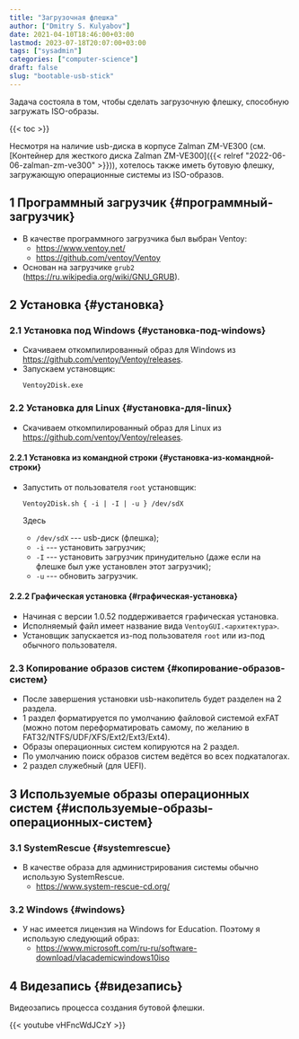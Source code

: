 ```yaml
---
title: "Загрузочная флешка"
author: ["Dmitry S. Kulyabov"]
date: 2021-04-10T18:46:00+03:00
lastmod: 2023-07-18T20:07:00+03:00
tags: ["sysadmin"]
categories: ["computer-science"]
draft: false
slug: "bootable-usb-stick"
---
```


Задача состояла в том, чтобы сделать загрузочную флешку, способную загружать ISO-образы.

<!--more-->

{{< toc >}}

Несмотря на наличие usb-диска в корпусе Zalman ZM-VE300 (см. [Контейнер для жесткого диска Zalman ZM-VE300]({{< relref "2022-06-06-zalman-zm-ve300" >}})), хотелось также иметь бутовую флешку, загружающую операционные системы из ISO-образов.


## <span class="section-num">1</span> Программный загрузчик {#программный-загрузчик}

-   В качестве программного загрузчика был выбран Ventoy:
    -   <https://www.ventoy.net/>
    -   <https://github.com/ventoy/Ventoy>
-   Основан на загрузчике `grub2` (<https://ru.wikipedia.org/wiki/GNU_GRUB>).


## <span class="section-num">2</span> Установка {#установка}


### <span class="section-num">2.1</span> Установка под Windows {#установка-под-windows}

-   Скачиваем откомпилированный образ для Windows из <https://github.com/ventoy/Ventoy/releases>.
-   Запускаем установщик:
    ```shell
    Ventoy2Disk.exe
    ```


### <span class="section-num">2.2</span> Установка для Linux {#установка-для-linux}

-   Скачиваем откомпилированный образ для Linux из <https://github.com/ventoy/Ventoy/releases>.


#### <span class="section-num">2.2.1</span> Установка из командной строки {#установка-из-командной-строки}

-   Запустить от пользователя `root` установщик:
    ```shell
    Ventoy2Disk.sh { -i | -I | -u } /dev/sdX
    ```
    Здесь

    -   `/dev/sdX` --- usb-диск (флешка);
    -   `-i` --- установить загрузчик;
    -   `-I` --- установить загрузчик принудительно (даже если на флешке был уже установлен этот загрузчик);
    -   `-u` --- обновить загрузчик.


#### <span class="section-num">2.2.2</span> Графическая установка {#графическая-установка}

-   Начиная с версии 1.0.52 поддерживается графическая установка.
-   Исполняемый файл имеет название вида `VentoyGUI.<архитектура>`.
-   Установщик запускается из-под пользователя `root` или из-под обычного пользователя.


### <span class="section-num">2.3</span> Копирование образов систем {#копирование-образов-систем}

-   После завершения установки usb-накопитель будет разделен на 2 раздела.
-   1 раздел форматируется по умолчанию файловой системой exFAT (можно потом переформатировать самому, по желанию в FAT32/NTFS/UDF/XFS/Ext2/Ext3/Ext4).
-   Образы операционных систем копируются на 2 раздел.
-   По умолчанию поиск образов систем ведётся во всех подкаталогах.
-   2 раздел служебный (для UEFI).


## <span class="section-num">3</span> Используемые образы операционных систем {#используемые-образы-операционных-систем}


### <span class="section-num">3.1</span> SystemRescue {#systemrescue}

-   В качестве образа для администрирования системы обычно использую SystemRescue.
    -   <https://www.system-rescue-cd.org/>


### <span class="section-num">3.2</span> Windows {#windows}

-   У нас имеется лицензия на Windows for Education. Поэтому я использую следующий образ:
    -   <https://www.microsoft.com/ru-ru/software-download/vlacademicwindows10iso>


## <span class="section-num">4</span> Видезапись {#видезапись}

Видеозапись процесса создания бутовой флешки.

{{< youtube vHFncWdJCzY >}}
